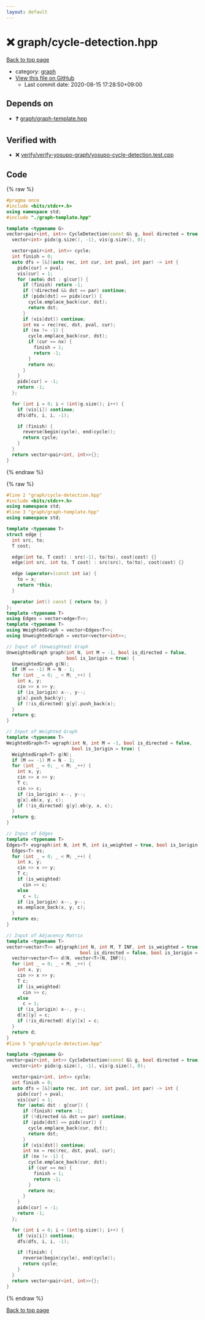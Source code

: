 ```yaml
---
layout: default
---
```


<!-- mathjax config similar to math.stackexchange -->
<script type="text/javascript" async
  src="https://cdnjs.cloudflare.com/ajax/libs/mathjax/2.7.5/MathJax.js?config=TeX-MML-AM_CHTML">
</script>
<script type="text/x-mathjax-config">
  MathJax.Hub.Config({
    TeX: { equationNumbers: { autoNumber: "AMS" }},
    tex2jax: {
      inlineMath: [ ['$','$'] ],
      processEscapes: true
    },
    "HTML-CSS": { matchFontHeight: false },
    displayAlign: "left",
    displayIndent: "2em"
  });
</script>

<script type="text/javascript" src="https://cdnjs.cloudflare.com/ajax/libs/jquery/3.4.1/jquery.min.js"></script>
<script src="https://cdn.jsdelivr.net/npm/jquery-balloon-js@1.1.2/jquery.balloon.min.js" integrity="sha256-ZEYs9VrgAeNuPvs15E39OsyOJaIkXEEt10fzxJ20+2I=" crossorigin="anonymous"></script>
<script type="text/javascript" src="../../assets/js/copy-button.js"></script>
<link rel="stylesheet" href="../../assets/css/copy-button.css" />


# :x: graph/cycle-detection.hpp

<a href="../../index.html">Back to top page</a>

* category: <a href="../../index.html#f8b0b924ebd7046dbfa85a856e4682c8">graph</a>
* <a href="{{ site.github.repository_url }}/blob/master/graph/cycle-detection.hpp">View this file on GitHub</a>
    - Last commit date: 2020-08-15 17:28:50+09:00




## Depends on

* :question: <a href="graph-template.hpp.html">graph/graph-template.hpp</a>


## Verified with

* :x: <a href="../../verify/verify/verify-yosupo-graph/yosupo-cycle-detection.test.cpp.html">verify/verify-yosupo-graph/yosupo-cycle-detection.test.cpp</a>


## Code

<a id="unbundled"></a>
{% raw %}
```cpp
#pragma once
#include <bits/stdc++.h>
using namespace std;
#include "./graph-template.hpp"

template <typename G>
vector<pair<int, int>> CycleDetection(const G& g, bool directed = true) {
  vector<int> pidx(g.size(), -1), vis(g.size(), 0);

  vector<pair<int, int>> cycle;
  int finish = 0;
  auto dfs = [&](auto rec, int cur, int pval, int par) -> int {
    pidx[cur] = pval;
    vis[cur] = 1;
    for (auto& dst : g[cur]) {
      if (finish) return -1;
      if (!directed && dst == par) continue;
      if (pidx[dst] == pidx[cur]) {
        cycle.emplace_back(cur, dst);
        return dst;
      }
      if (vis[dst]) continue;
      int nx = rec(rec, dst, pval, cur);
      if (nx != -1) {
        cycle.emplace_back(cur, dst);
        if (cur == nx) {
          finish = 1;
          return -1;
        }
        return nx;
      }
    }
    pidx[cur] = -1;
    return -1;
  };

  for (int i = 0; i < (int)g.size(); i++) {
    if (vis[i]) continue;
    dfs(dfs, i, i, -1);

    if (finish) {
      reverse(begin(cycle), end(cycle));
      return cycle;
    }
  }
  return vector<pair<int, int>>{};
}
```
{% endraw %}

<a id="bundled"></a>
{% raw %}
```cpp
#line 2 "graph/cycle-detection.hpp"
#include <bits/stdc++.h>
using namespace std;
#line 3 "graph/graph-template.hpp"
using namespace std;

template <typename T>
struct edge {
  int src, to;
  T cost;

  edge(int to, T cost) : src(-1), to(to), cost(cost) {}
  edge(int src, int to, T cost) : src(src), to(to), cost(cost) {}

  edge &operator=(const int &x) {
    to = x;
    return *this;
  }

  operator int() const { return to; }
};
template <typename T>
using Edges = vector<edge<T>>;
template <typename T>
using WeightedGraph = vector<Edges<T>>;
using UnweightedGraph = vector<vector<int>>;

// Input of (Unweighted) Graph
UnweightedGraph graph(int N, int M = -1, bool is_directed = false,
                      bool is_1origin = true) {
  UnweightedGraph g(N);
  if (M == -1) M = N - 1;
  for (int _ = 0; _ < M; _++) {
    int x, y;
    cin >> x >> y;
    if (is_1origin) x--, y--;
    g[x].push_back(y);
    if (!is_directed) g[y].push_back(x);
  }
  return g;
}

// Input of Weighted Graph
template <typename T>
WeightedGraph<T> wgraph(int N, int M = -1, bool is_directed = false,
                        bool is_1origin = true) {
  WeightedGraph<T> g(N);
  if (M == -1) M = N - 1;
  for (int _ = 0; _ < M; _++) {
    int x, y;
    cin >> x >> y;
    T c;
    cin >> c;
    if (is_1origin) x--, y--;
    g[x].eb(x, y, c);
    if (!is_directed) g[y].eb(y, x, c);
  }
  return g;
}

// Input of Edges
template <typename T>
Edges<T> esgraph(int N, int M, int is_weighted = true, bool is_1origin = true) {
  Edges<T> es;
  for (int _ = 0; _ < M; _++) {
    int x, y;
    cin >> x >> y;
    T c;
    if (is_weighted)
      cin >> c;
    else
      c = 1;
    if (is_1origin) x--, y--;
    es.emplace_back(x, y, c);
  }
  return es;
}

// Input of Adjacency Matrix
template <typename T>
vector<vector<T>> adjgraph(int N, int M, T INF, int is_weighted = true,
                           bool is_directed = false, bool is_1origin = true) {
  vector<vector<T>> d(N, vector<T>(N, INF));
  for (int _ = 0; _ < M; _++) {
    int x, y;
    cin >> x >> y;
    T c;
    if (is_weighted)
      cin >> c;
    else
      c = 1;
    if (is_1origin) x--, y--;
    d[x][y] = c;
    if (!is_directed) d[y][x] = c;
  }
  return d;
}
#line 5 "graph/cycle-detection.hpp"

template <typename G>
vector<pair<int, int>> CycleDetection(const G& g, bool directed = true) {
  vector<int> pidx(g.size(), -1), vis(g.size(), 0);

  vector<pair<int, int>> cycle;
  int finish = 0;
  auto dfs = [&](auto rec, int cur, int pval, int par) -> int {
    pidx[cur] = pval;
    vis[cur] = 1;
    for (auto& dst : g[cur]) {
      if (finish) return -1;
      if (!directed && dst == par) continue;
      if (pidx[dst] == pidx[cur]) {
        cycle.emplace_back(cur, dst);
        return dst;
      }
      if (vis[dst]) continue;
      int nx = rec(rec, dst, pval, cur);
      if (nx != -1) {
        cycle.emplace_back(cur, dst);
        if (cur == nx) {
          finish = 1;
          return -1;
        }
        return nx;
      }
    }
    pidx[cur] = -1;
    return -1;
  };

  for (int i = 0; i < (int)g.size(); i++) {
    if (vis[i]) continue;
    dfs(dfs, i, i, -1);

    if (finish) {
      reverse(begin(cycle), end(cycle));
      return cycle;
    }
  }
  return vector<pair<int, int>>{};
}

```
{% endraw %}

<a href="../../index.html">Back to top page</a>

